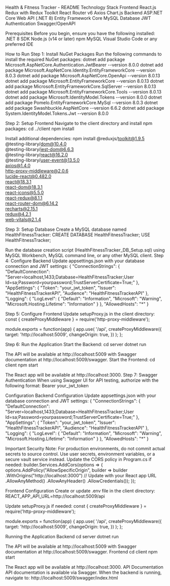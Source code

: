 Health & Fitness Tracker - README
Technology Stack
Frontend
React.js
Redux with Redux Toolkit
React Router v6
Axios
Chart.js
Backend
ASP.NET Core Web API (.NET 8)
Entity Framework Core
MySQL Database
JWT Authentication
Swagger/OpenAPI

Prerequisites
Before you begin, ensure you have the following installed:
.NET 8 SDK
Node.js (v14 or later)
npm
MySQL
Visual Studio Code or any preferred IDE

How to Run
Step 1: Install NuGet Packages
Run the following commands to install the required NuGet packages:
dotnet add package Microsoft.AspNetCore.Authentication.JwtBearer --version 8.0.0
dotnet add package Microsoft.AspNetCore.Identity.EntityFrameworkCore --version 8.0.3
dotnet add package Microsoft.AspNetCore.OpenApi --version 8.0.13
dotnet add package Microsoft.EntityFrameworkCore --version 8.0.13
dotnet add package Microsoft.EntityFrameworkCore.SqlServer --version 8.0.13
dotnet add package Microsoft.EntityFrameworkCore.Tools --version 8.0.13
dotnet add package Microsoft.IdentityModel.Tokens --version 8.0.0
dotnet add package Pomelo.EntityFrameworkCore.MySql --version 8.0.3
dotnet add package Swashbuckle.AspNetCore --version 6.6.2
dotnet add package System.IdentityModel.Tokens.Jwt --version 8.0.0

Step 2: Setup Frontend
Navigate to the client directory and install npm packages:
cd ../client
npm install

Install additional dependencies:
npm install @reduxjs/toolkit@1.9.5 \
            @testing-library/dom@10.4.0 \
            @testing-library/jest-dom@6.6.3 \
            @testing-library/react@16.2.0 \
            @testing-library/user-event@13.5.0 \
            axios@1.4.0 \
            http-proxy-middleware@2.0.6 \
            lucide-react@0.482.0 \
            react@18.3.1 \
            react-dom@18.3.1 \
            react-icons@5.5.0 \
            react-redux@8.1.1 \
            react-router-dom@6.14.2 \
            recharts@2.15.1 \
            redux@4.2.1 \
            web-vitals@2.1.4

Step 3: Setup Database
Create a MySQL database named HealthFitnessTracker:
CREATE DATABASE HealthFitnessTracker;
USE HealthFitnessTracker;

Run the database creation script (HealthFitnessTracker_DB_Setup.sql) using MySQL Workbench, MySQL command line, or any other MySQL client.
Step 4: Configure Backend
Update appsettings.json with your database connection and JWT settings:
{
  "ConnectionStrings": {
    "DefaultConnection": "Server=localhost,1433;Database=HealthFitnessTracker;User Id=sa;Password=yourpassword;TrustServerCertificate=True;"
  },
  "AppSettings": {
    "Token": "your_jwt_token",
    "Issuer": "HealthFitnessTrackerAPI",
    "Audience": "HealthFitnessTrackerAPI"
  },
  "Logging": {
    "LogLevel": {
      "Default": "Information",
      "Microsoft": "Warning",
      "Microsoft.Hosting.Lifetime": "Information"
    }
  },
  "AllowedHosts": "*"
}

Step 5: Configure Frontend
Update setupProxy.js in the client directory:
const { createProxyMiddleware } = require('http-proxy-middleware');

module.exports = function(app) {
  app.use(
    '/api',
    createProxyMiddleware({
      target: 'http://localhost:5009',
      changeOrigin: true,
    })
  );
};

Step 6: Run the Application
Start the Backend:
cd server
dotnet run

The API will be available at http://localhost:5009 with Swagger documentation at http://localhost:5009/swagger.
Start the Frontend:
cd client
npm start

The React app will be available at http://localhost:3000.
Step 7: Swagger Authentication
When using Swagger UI for API testing, authorize with the following format:
Bearer your_jwt_token


Configuration
Backend Configuration
Update appsettings.json with your database connection and JWT settings:
{
  "ConnectionStrings": {
    "DefaultConnection": "Server=localhost,1433;Database=HealthFitnessTracker;User Id=sa;Password=yourpassword;TrustServerCertificate=True;"
  },
  "AppSettings": {
    "Token": "your_jwt_token",
    "Issuer": "HealthFitnessTrackerAPI",
    "Audience": "HealthFitnessTrackerAPI"
  },
  "Logging": {
    "LogLevel": {
      "Default": "Information",
      "Microsoft": "Warning",
      "Microsoft.Hosting.Lifetime": "Information"
    }
  },
  "AllowedHosts": "*"
}

Important Security Note: For production environments, do not commit actual secrets to source control. Use user secrets, environment variables, or a secure vault service instead.
Update the CORS policy in Program.cs if needed:
builder.Services.AddCors(options =>
{
    options.AddPolicy("AllowSpecificOrigin",
        builder => builder
            .WithOrigins("http://localhost:3000") // Update with your React app URL
            .AllowAnyMethod()
            .AllowAnyHeader()
            .AllowCredentials());
});

Frontend Configuration
Create or update .env file in the client directory:
REACT_APP_API_URL=http://localhost:5009/api

Update setupProxy.js if needed:
const { createProxyMiddleware } = require('http-proxy-middleware');

module.exports = function(app) {
  app.use(
    '/api',
    createProxyMiddleware({
      target: 'http://localhost:5009',
      changeOrigin: true,
    })
  );
};


Running the Application
Backend
cd server
dotnet run

The API will be available at http://localhost:5009 with Swagger documentation at http://localhost:5009/swagger.
Frontend
cd client
npm start

The React app will be available at http://localhost:3000.
API Documentation
API documentation is available via Swagger. When the backend is running, navigate to:
http://localhost:5009/swagger/index.html

